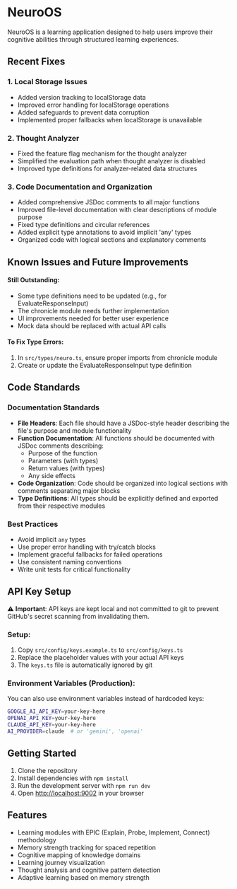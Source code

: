 # NeuroOS

NeuroOS is a learning application designed to help users improve their cognitive abilities through structured learning experiences.

## Recent Fixes

### 1. Local Storage Issues
- Added version tracking to localStorage data
- Improved error handling for localStorage operations
- Added safeguards to prevent data corruption
- Implemented proper fallbacks when localStorage is unavailable

### 2. Thought Analyzer
- Fixed the feature flag mechanism for the thought analyzer
- Simplified the evaluation path when thought analyzer is disabled
- Improved type definitions for analyzer-related data structures

### 3. Code Documentation and Organization
- Added comprehensive JSDoc comments to all major functions
- Improved file-level documentation with clear descriptions of module purpose
- Fixed type definitions and circular references
- Added explicit type annotations to avoid implicit 'any' types
- Organized code with logical sections and explanatory comments

## Known Issues and Future Improvements

#### Still Outstanding:
- Some type definitions need to be updated (e.g., for EvaluateResponseInput)
- The chronicle module needs further implementation
- UI improvements needed for better user experience
- Mock data should be replaced with actual API calls

#### To Fix Type Errors:
1. In `src/types/neuro.ts`, ensure proper imports from chronicle module
2. Create or update the EvaluateResponseInput type definition

## Code Standards

### Documentation Standards
- **File Headers**: Each file should have a JSDoc-style header describing the file's purpose and module functionality
- **Function Documentation**: All functions should be documented with JSDoc comments describing:
  - Purpose of the function
  - Parameters (with types)
  - Return values (with types)
  - Any side effects
- **Code Organization**: Code should be organized into logical sections with comments separating major blocks
- **Type Definitions**: All types should be explicitly defined and exported from their respective modules

### Best Practices
- Avoid implicit `any` types
- Use proper error handling with try/catch blocks
- Implement graceful fallbacks for failed operations
- Use consistent naming conventions
- Write unit tests for critical functionality

## API Key Setup

⚠️ **Important**: API keys are kept local and not committed to git to prevent GitHub's secret scanning from invalidating them.

### Setup:
1. Copy `src/config/keys.example.ts` to `src/config/keys.ts`
2. Replace the placeholder values with your actual API keys
3. The `keys.ts` file is automatically ignored by git

### Environment Variables (Production):
You can also use environment variables instead of hardcoded keys:
```bash
GOOGLE_AI_API_KEY=your-key-here
OPENAI_API_KEY=your-key-here  
CLAUDE_API_KEY=your-key-here
AI_PROVIDER=claude  # or 'gemini', 'openai'
```

## Getting Started

1. Clone the repository
2. Install dependencies with `npm install`
3. Run the development server with `npm run dev`
4. Open [http://localhost:9002](http://localhost:9002) in your browser

## Features
- Learning modules with EPIC (Explain, Probe, Implement, Connect) methodology
- Memory strength tracking for spaced repetition
- Cognitive mapping of knowledge domains
- Learning journey visualization
- Thought analysis and cognitive pattern detection
- Adaptive learning based on memory strength
